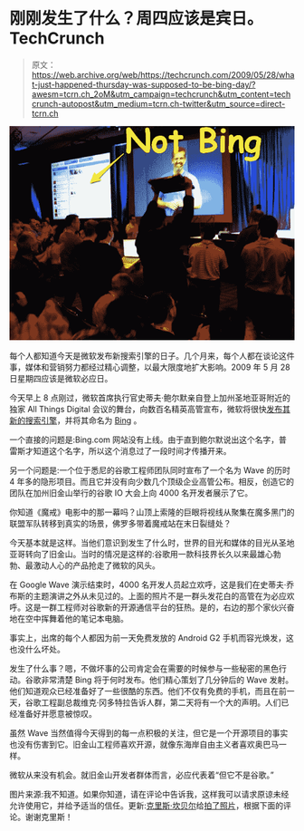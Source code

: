 # 刚刚发生了什么？周四应该是宾日。TechCrunch

> 原文：<https://web.archive.org/web/https://techcrunch.com/2009/05/28/what-just-happened-thursday-was-supposed-to-be-bing-day/?awesm=tcrn.ch_2oM&utm_campaign=techcrunch&utm_content=techcrunch-autopost&utm_medium=tcrn.ch-twitter&utm_source=direct-tcrn.ch>

![](img/6c33c3ad587aaaf83e68b87d1a561c65.png)

每个人都知道今天是微软发布新搜索引擎的日子。几个月来，每个人都在谈论这件事，媒体和营销努力都经过精心调整，以最大限度地扩大影响。2009 年 5 月 28 日星期四应该是微软必应日。

今天早上 8 点刚过，微软首席执行官史蒂夫·鲍尔默亲自登上加州圣地亚哥附近的独家 All Things Digital 会议的舞台，向数百名精英高管宣布，微软将很快[发布其新的搜索引擎](https://web.archive.org/web/20221006001459/http://www.beta.techcrunch.com/2009/05/28/bing-microsoft-prepares-for-war-with-a-revamped-search-engine-screenshots/)，并将其命名为 [Bing](https://web.archive.org/web/20221006001459/http://www.bing.com/) 。

一个直接的问题是:Bing.com 网站没有上线。由于直到鲍尔默说出这个名字，普雷斯才知道这个名字，所以这个消息过了一段时间才传播开来。

另一个问题是:一个位于悉尼的谷歌工程师团队同时宣布了一个名为 Wave 的历时 4 年多的隐形项目。而且它并没有向少数几个顶级企业高管公布。相反，创造它的团队在加州旧金山举行的谷歌 IO 大会上向 4000 名开发者展示了它。

你知道《魔戒》电影中的那一幕吗？山顶上索隆的巨眼将视线从聚集在魔多黑门的联盟军队转移到真实的场景，佛罗多带着魔戒站在末日裂缝处？

今天基本就是这样。当他们意识到发生了什么时，世界的目光和媒体的目光从圣地亚哥转向了旧金山。当时的情况是这样的:谷歌用一款科技界长久以来最雄心勃勃、最激动人心的产品抢走了微软的风头。

在 Google Wave 演示结束时，4000 名开发人员起立欢呼，这是我们在史蒂夫·乔布斯的主题演讲之外从未见过的。上面的照片不是一群头发花白的高管在为必应欢呼。这是一群工程师对谷歌新的开源通信平台的狂热。是的，右边的那个家伙兴奋地在空中挥舞着他的笔记本电脑。

事实上，出席的每个人都因为前一天免费发放的 Android G2 手机而容光焕发，这也没什么坏处。

发生了什么事？嗯，不做坏事的公司肯定会在需要的时候参与一些秘密的黑色行动。谷歌非常清楚 Bing 将于何时发布。他们精心策划了几分钟后的 Wave 发射。他们知道观众已经准备好了一些很酷的东西。他们不仅有免费的手机，而且在前一天，谷歌工程副总裁维克·冈多特拉告诉人群，第二天将有一个大的声明。人们已经准备好并愿意被惊叹。

虽然 Wave 当然值得今天得到的每一点积极的关注，但它是一个开源项目的事实也没有伤害到它。旧金山工程师喜欢开源，就像东海岸自由主义者喜欢奥巴马一样。

微软从来没有机会。就旧金山开发者群体而言，必应代表着“但它不是谷歌。”

图片来源:我不知道。如果你知道，请在评论中告诉我，这样我可以请求原谅未经允许使用它，并给予适当的信任。更新:[克里斯·坎贝尔](https://web.archive.org/web/20221006001459/http://twitter.com/quaelin/status/1957432037)给[拍了照片](https://web.archive.org/web/20221006001459/http://www.flickr.com/photos/quaelin/3574598412/)，根据下面的评论。谢谢克里斯！